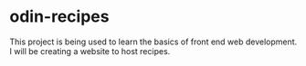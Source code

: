 # odin-recipes

This project is being used to learn the basics of front end web development. I will be creating a website to host recipes.
